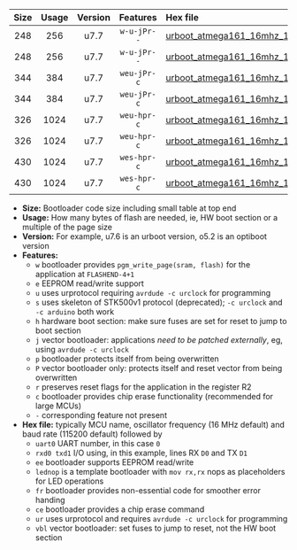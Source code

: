 |Size|Usage|Version|Features|Hex file|
|:-:|:-:|:-:|:-:|:--|
|248|256|u7.7|`w-u-jPr--`|[urboot_atmega161_16mhz_1000000bps_uart0_rxd0_txd1_lednop_fr_ur_vbl.hex](https://raw.githubusercontent.com/stefanrueger/urboot.hex/main/mcus/atmega161/fcpu_16mhz/1000000_bps/urboot_atmega161_16mhz_1000000bps_uart0_rxd0_txd1_lednop_fr_ur_vbl.hex)|
|248|256|u7.7|`w-u-jPr--`|[urboot_atmega161_16mhz_1000000bps_uart1_rxb2_txb3_lednop_fr_ur_vbl.hex](https://raw.githubusercontent.com/stefanrueger/urboot.hex/main/mcus/atmega161/fcpu_16mhz/1000000_bps/urboot_atmega161_16mhz_1000000bps_uart1_rxb2_txb3_lednop_fr_ur_vbl.hex)|
|344|384|u7.7|`weu-jPr-c`|[urboot_atmega161_16mhz_1000000bps_uart0_rxd0_txd1_ee_lednop_fr_ce_ur_vbl.hex](https://raw.githubusercontent.com/stefanrueger/urboot.hex/main/mcus/atmega161/fcpu_16mhz/1000000_bps/urboot_atmega161_16mhz_1000000bps_uart0_rxd0_txd1_ee_lednop_fr_ce_ur_vbl.hex)|
|344|384|u7.7|`weu-jPr-c`|[urboot_atmega161_16mhz_1000000bps_uart1_rxb2_txb3_ee_lednop_fr_ce_ur_vbl.hex](https://raw.githubusercontent.com/stefanrueger/urboot.hex/main/mcus/atmega161/fcpu_16mhz/1000000_bps/urboot_atmega161_16mhz_1000000bps_uart1_rxb2_txb3_ee_lednop_fr_ce_ur_vbl.hex)|
|326|1024|u7.7|`weu-hpr-c`|[urboot_atmega161_16mhz_1000000bps_uart0_rxd0_txd1_ee_lednop_fr_ce_ur.hex](https://raw.githubusercontent.com/stefanrueger/urboot.hex/main/mcus/atmega161/fcpu_16mhz/1000000_bps/urboot_atmega161_16mhz_1000000bps_uart0_rxd0_txd1_ee_lednop_fr_ce_ur.hex)|
|326|1024|u7.7|`weu-hpr-c`|[urboot_atmega161_16mhz_1000000bps_uart1_rxb2_txb3_ee_lednop_fr_ce_ur.hex](https://raw.githubusercontent.com/stefanrueger/urboot.hex/main/mcus/atmega161/fcpu_16mhz/1000000_bps/urboot_atmega161_16mhz_1000000bps_uart1_rxb2_txb3_ee_lednop_fr_ce_ur.hex)|
|430|1024|u7.7|`wes-hpr-c`|[urboot_atmega161_16mhz_1000000bps_uart0_rxd0_txd1_ee_lednop_fr_ce.hex](https://raw.githubusercontent.com/stefanrueger/urboot.hex/main/mcus/atmega161/fcpu_16mhz/1000000_bps/urboot_atmega161_16mhz_1000000bps_uart0_rxd0_txd1_ee_lednop_fr_ce.hex)|
|430|1024|u7.7|`wes-hpr-c`|[urboot_atmega161_16mhz_1000000bps_uart1_rxb2_txb3_ee_lednop_fr_ce.hex](https://raw.githubusercontent.com/stefanrueger/urboot.hex/main/mcus/atmega161/fcpu_16mhz/1000000_bps/urboot_atmega161_16mhz_1000000bps_uart1_rxb2_txb3_ee_lednop_fr_ce.hex)|

- **Size:** Bootloader code size including small table at top end
- **Usage:** How many bytes of flash are needed, ie, HW boot section or a multiple of the page size
- **Version:** For example, u7.6 is an urboot version, o5.2 is an optiboot version
- **Features:**
  + `w` bootloader provides `pgm_write_page(sram, flash)` for the application at `FLASHEND-4+1`
  + `e` EEPROM read/write support
  + `u` uses urprotocol requiring `avrdude -c urclock` for programming
  + `s` uses skeleton of STK500v1 protocol (deprecated); `-c urclock` and `-c arduino` both work
  + `h` hardware boot section: make sure fuses are set for reset to jump to boot section
  + `j` vector bootloader: applications *need to be patched externally*, eg, using `avrdude -c urclock`
  + `p` bootloader protects itself from being overwritten
  + `P` vector bootloader only: protects itself and reset vector from being overwritten
  + `r` preserves reset flags for the application in the register R2
  + `c` bootloader provides chip erase functionality (recommended for large MCUs)
  + `-` corresponding feature not present
- **Hex file:** typically MCU name, oscillator frequency (16 MHz default) and baud rate (115200 default) followed by
  + `uart0` UART number, in this case `0`
  + `rxd0 txd1` I/O using, in this example, lines RX `D0` and TX `D1`
  + `ee` bootloader supports EEPROM read/write
  + `lednop` is a template bootloader with `mov rx,rx` nops as placeholders for LED operations
  + `fr` bootloader provides non-essential code for smoother error handing
  + `ce` bootloader provides a chip erase command
  + `ur` uses urprotocol and requires `avrdude -c urclock` for programming
  + `vbl` vector bootloader: set fuses to jump to reset, not the HW boot section

